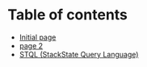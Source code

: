 # Table of contents

* [Initial page](README.md)
* [page 2](page-2.md)
* [STQL \(StackState Query Language\)](test_ref.md)


